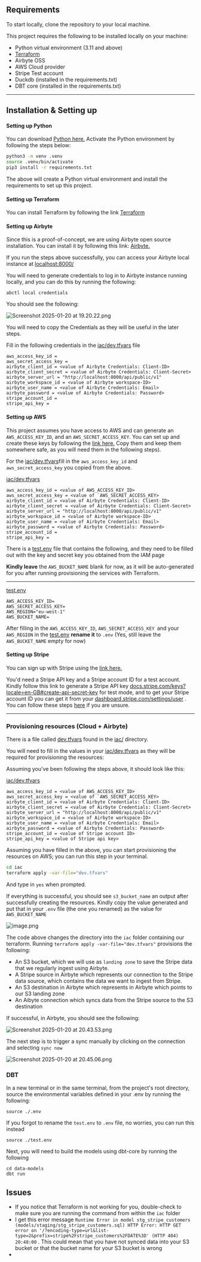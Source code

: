 ## Requirements

To start locally, clone the repository to your local machine.

This project requires the following to be installed locally on your machine:

- Python virtual environment (3.11 and above)
- [﻿Terraform](https://developer.hashicorp.com/terraform/tutorials/aws-get-started/install-cli)
- Airbyte OSS
- AWS Cloud provider
- Stripe Test account
- Duckdb (installed in the requirements.txt)
- DBT core (installed in the requirements.txt)

---

## Installation & Setting up

#### Setting up Python

You can download [﻿Python here.](https://www.python.org/downloads) Activate the Python environment by following the steps below:

```bash
﻿python3 -m venv .venv
source .venv/bin/activate
pip3 install -r requirements.txt
```

The above will create a Python virtual environment and install the requirements to set up this project.

#### Setting up Terraform

You can install Terraform by following the link [﻿Terraform](https://developer.hashicorp.com/terraform/tutorials/aws-get-started/install-cli)

#### Setting up Airbyte

Since this is a proof-of-concept, we are using Airbyte open source installation. You can install it by following this link: [﻿﻿Airbyte.](https://docs.airbyte.com/using-airbyte/getting-started/oss-quickstart)

If you run the steps above successfully, you can access your Airbyte local instance at [﻿localhost:8000/](http://localhost:8000/)

You will need to generate credentials to log in to Airbyte instance running locally, and you can do this by running the following:

`abctl local credentials`

You should see the following:

![Screenshot 2025-01-20 at 19.20.22.png](https://eraser.imgix.net/workspaces/bNtMafAomhFRbV9RNm21/iNvzLUym61TQnmUEYWXk6qbQwBm2/sAIf7njRj2uv1YaM17QSV.png?ixlib=js-3.7.0 "Screenshot 2025-01-20 at 19.20.22.png")

You will need to copy the Credentials as they will be useful in the later steps.

Fill in the following credentials in the [iac/dev.tfvars](iac/dev.tfvars) file

```
aws_access_key_id =
aws_secret_access_key =
airbyte_client_id = <value of Airbyte Credentials: Client-ID>
airbyte_client_secret = <value of Airbyte Credentials: Client-Secret>
airbyte_server_url = "http://localhost:8000/api/public/v1"
airbyte_workspace_id = <value of Airbyte workspace-ID>
airbyte_user_name = <value of Airbyte Credentials: Email>
airbyte_password = <value of Airbyte Credentials: Password>
stripe_account_id =
stripe_api_key =
```

#### Setting up AWS

This project assumes you have access to AWS and can generate an `AWS_ACCESS_KEY_ID`, and an `AWS_SECRET_ACCESS_KEY`. You can set up and create these keys by following the [﻿link here.](https://docs.aws.amazon.com/keyspaces/latest/devguide/create.keypair.html) Copy them and keep them somewhere safe, as you will need them in the following steps).

For the [iac/dev.tfvars](iac/dev.tfvars)fill in the `aws_access_key_id` and `aws_secret_access_key` you copied from the above.

[iac/dev.tfvars](iac/dev.tfvars)

```
aws_access_key_id = <value of AWS_ACCESS_KEY_ID>
aws_secret_access_key = <value of `AWS_SECRET_ACCESS_KEY>
airbyte_client_id = <value of Airbyte Credentials: Client-ID>
airbyte_client_secret = <value of Airbyte Credentials: Client-Secret>
airbyte_server_url = "http://localhost:8000/api/public/v1"
airbyte_workspace_id = <value of Airbyte workspace-ID>
airbyte_user_name = <value of Airbyte Credentials: Email>
airbyte_password = <value of Airbyte Credentials: Password>
stripe_account_id =
stripe_api_key =
```

There is a [test.env](test.env) file that contains the following, and they need to be filled out with the key and secret key you obtained from the IAM page

**Kindly leave** the `AWS_BUCKET_NAME` blank for now, as it will be auto-generated for you after running provisioning the services with Terraform.

---

[test.env](test.env)

```
AWS_ACCESS_KEY_ID=
AWS_SECRET_ACCESS_KEY=
AWS_REGION="eu-west-1"
AWS_BUCKET_NAME=
```

After filling in the `AWS_ACCESS_KEY_ID`, `AWS_SECRET_ACCESS_KEY `and your `AWS_REGION` in the [test.env](test.env) **rename it** to `.env` (Yes, still leave the `AWS_BUCKET_NAME` empty for now)

#### Setting up Stripe

You can sign up with Stripe using the [﻿link here.](https://docs.stripe.com/get-started/account?locale=en-GB)﻿

You'd need a Stripe API key and a Stripe account ID for a test account. Kindly follow this link to generate a Stripe API key [﻿docs.stripe.com/keys?locale=en-GB#create-api-secret-key](https://docs.stripe.com/keys?locale=en-GB#create-api-secret-key) for test mode, and to get your Stripe account ID you can get it from your [﻿dashboard.stripe.com/settings/user](https://dashboard.stripe.com/settings/user) . You can follow these steps [﻿here](https://support.uplisting.io/docs/how-to-find-your-stripe-account-id) if you are unsure.

---

### Provisioning resources (Cloud + Airbyte)

There is a file called [dev.tfvars](iac/dev.tfvars) found in the [iac/](iac/) directory.

You will need to fill in the values in your [iac/dev.tfvars](iac/dev.tfvars) as they will be required for provisioning the resources:

Assuming you've been following the steps above, it should look like this:

[iac/dev.tfvars](iac/dev.tfvars)

```
aws_access_key_id = <value of AWS_ACCESS_KEY_ID>
aws_secret_access_key = <value of `AWS_SECRET_ACCESS_KEY>
airbyte_client_id = <value of Airbyte Credentials: Client-ID>
airbyte_client_secret = <value of Airbyte Credentials: Client-Secret>
airbyte_server_url = "http://localhost:8000/api/public/v1"
airbyte_workspace_id = <value of Airbyte workspace-ID>
airbyte_user_name = <value of Airbyte Credentials: Email>
airbyte_password = <value of Airbyte Credentials: Password>
stripe_account_id = <value of Stripe account ID>
stripe_api_key = <value of Stripe api key>
```

Assuming you have filled in the above, you can start provisioning the resources on AWS; you can run this step in your terminal.

```bash
cd iac
terraform apply -var-file="dev.tfvars"
```

And type in `yes` when prompted.

If everything is successful, you should see `s3_bucket_name` an output after successfully creating the resources. Kindly copy the value generated and put that in your `.env` file (the one you renamed) as the value for `AWS_BUCKET_NAME`

![image.png](https://eraser.imgix.net/workspaces/bNtMafAomhFRbV9RNm21/iNvzLUym61TQnmUEYWXk6qbQwBm2/qhsmxCYRxIPx--GQcDxLT.png?ixlib=js-3.7.0 "image.png")

The code above changes the directory into the `iac` folder containing our terraform. Running `terraform apply -var-file="dev.tfvars"` provisions the following:

- An S3 bucket, which we will use as `landing zone` to save the Stripe data that we regularly ingest using Airbyte.
- A Stripe source in Airbyte which represents our connection to the Stripe data source, which contains the data we want to ingest from Stripe.
- An S3 destination in Airbyte which represents in Airbyte which points to our S3 landing zone
- An Aibyte connection which syncs data from the Stripe source to the S3 destination

If successful, in Airbyte, you should see the following:

![Screenshot 2025-01-20 at 20.43.53.png](https://eraser.imgix.net/workspaces/bNtMafAomhFRbV9RNm21/iNvzLUym61TQnmUEYWXk6qbQwBm2/orOMZm7bSuHYt_g26X8iU.png?ixlib=js-3.7.0 "Screenshot 2025-01-20 at 20.43.53.png")

The next step is to trigger a sync manually by clicking on the connection and selecting `sync now`

![Screenshot 2025-01-20 at 20.45.06.png](https://eraser.imgix.net/workspaces/bNtMafAomhFRbV9RNm21/iNvzLUym61TQnmUEYWXk6qbQwBm2/vqmQjtbMoYbF6ldJqUNxs.png?ixlib=js-3.7.0 "Screenshot 2025-01-20 at 20.45.06.png")

### DBT

In a new terminal or in the same terminal, from the project's root directory, source the environmental variables defined in your .env by running the following:

```
source ./.env
```

If you forgot to rename the `test.env` to `.env` file, no worries, you can run this instead

```
source ./test.env
```

Next, you will need to build the models using dbt-core by running the following

```
cd data-models
dbt run
```

## Issues

- If you notice that Terraform is not working for you, double-check to make sure you are running the command from within the `iac` folder
- I get this error message `Runtime Error in model stg_stripe_customers (models/staging/stg_stripe_customers.sql)
  HTTP Error: HTTP GET error on '/?encoding-type=url&list-type=2&prefix=stripe%2Fstripe_customers%2FDATE%3D' (HTTP 404)
20:48:00` . This could mean that you have not synced data into your S3 bucket or that the bucket name for your S3 bucket is wrong
-

